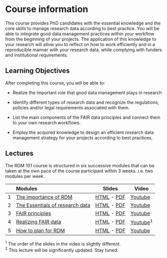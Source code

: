 # Course information

This course provides PhD candidates with the essential knowledge and the core skills to manage research data according to best practice. You will be able to integrate good data management practices within your workflow from the beginning of your projects. The application of this knowledge to your research will allow you to reflect on how to work efficiently and in a reproducible manner with your research data, while complying with funders and institutional requirements.


## Learning Objectives

After completing this course, you will be able to:

 - Realize the important role that good data management plays in research

- Identify different types of research data and recognize the regulations, policies and/or legal requirements associated with them.

- List the main components of the FAIR data principles and connect them to your own research workflows.

- Employ the acquired knowledge to design an efficient research data management strategy for your projects according to best practices.

## Lectures
The RDM 101 course is structured in six successive modules that can be taken at the own pace of the course participant within 3 weeks. i.e. two modules per week. 


|   | Modules          |     Slides     |    Video   |
|:--|:-------------------|----------------|------------|
| 1 | [The importance of RDM](https.html)         | [HTML]() - [PDF](https:.pdf)         | [Youtube](https://www.youtube.com/watch?-) |
| 2 | [The Essentials of research data](https:.html)           | [HTML](s.slides.html)      - [PDF](https://.pdf)      | [Youtube](https://www.youtube.com/-) |
| 3 | [FAIR principles](https:html)             | [HTML](https:/slides.html)        - [PDF](https://m.pdf)        | [Youtube](https://www.youtube.c335-) |
| 4 | [Realizing FAIR data](https://0Selection.html)       | [HTML](.html)    - [PDF](.pdf)    | [Youtube](https://www.youtube.coxDnjB4NM335-)<sup>1</sup> |
| 5 | [How to plan for RDM](https:/earning.html)   | [HTML](https:es.html)  - [PDF](https:g.pdf)  | [Youtube](https://www.youtube.comjB4NM335-) |

<sup>1</sup> The order of the slides in the video is slightly different.  
<sup>2</sup> This lecture will be significantly updated. Stay tuned.  
